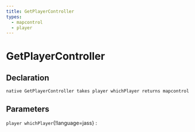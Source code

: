 ```yaml
---
title: GetPlayerController
types:
  - mapcontrol
  - player
---
```


# GetPlayerController

## Declaration

```jass
native GetPlayerController takes player whichPlayer returns mapcontrol
```

## Parameters
`player whichPlayer`{!language=jass}
: 
